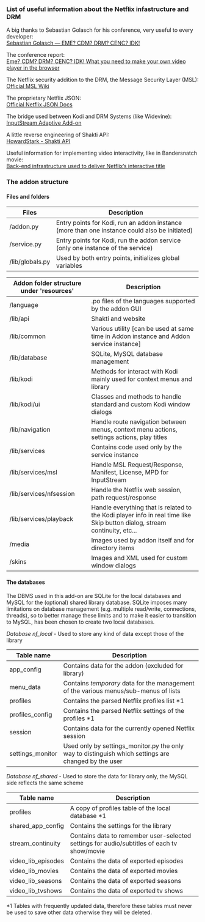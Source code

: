 ### List of useful information about the Netflix infastructure and DRM

A big thanks to Sebastian Golasch for his conference, very useful to every developer:<br/>
[Sebastian Golasch — EME? CDM? DRM? CENC? IDK!](https://www.youtube.com/watch?time_continue=2414&v=3Y3R_snaDDc&feature=emb_logo)

The conference report:<br/>
[Eme? CDM? DRM? CENC? IDK! What you need to make your own video player in the browser](https://sudonull.com/posts/3283-Eme-CDM-DRM-CENC-IDK-What-you-need-to-make-your-own-video-player-in-the-browser)

The Netflix security addition to the DRM, the Message Security Layer (MSL):<br/>
[Official MSL Wiki](https://github.com/Netflix/msl/wiki)

The proprietary Netflix JSON:<br/>
[Official Netflix JSON Docs](https://netflix.github.io/falcor/documentation/jsongraph.html)

The bridge used between Kodi and DRM Systems (like Widevine):<br/>
[InputStream Adaptive Add-on](https://github.com/peak3d/inputstream.adaptive/)

A little reverse engineering of Shakti API:<br/>
[HowardStark - Shakti API](https://github.com/HowardStark/shakti)

Useful information for implementing video interactivity, like in Bandersnatch movie:<br/>
[Back-end infrastructure used to deliver Netflix’s interactive title](https://engelsjk.com/posts/through-the-looking-glass-at-netflix/)

### The addon structure

#### Files and folders

| Files | Description  |
| ----------------- | --------------------------- |
| /addon.py         | Entry points for Kodi, run an addon instance (more than one instance could also be initiated) |
| /service.py       | Entry points for Kodi, run the addon service (only one instance of the service) |
| /lib/globals.py   | Used by both entry points, initializes global variables |

| Addon folder structure under 'resources' | Description  |
| ----------------- | --------------------------- |
| /language         | .po files of the languages supported by the addon GUI |
| /lib/api          | Shakti and website |
| /lib/common       | Various utility [can be used at same time in Addon instance and Addon service instance] |
| /lib/database         | SQLite, MySQL database management |
| /lib/kodi             | Methods for interact with Kodi mainly used for context menus and library |
| /lib/kodi/ui          | Classes and methods to handle standard and custom Kodi window dialogs |
| /lib/navigation       | Handle route navigation between menus, context menu actions, settings actions, play titles |
| /lib/services         | Contains code used only by the service instance |
| /lib/services/msl     | Handle MSL Request/Response, Manifest, License, MPD for InputStream |
| /lib/services/nfsession | Handle the Netflix web session, path request/response |
| /lib/services/playback  | Handle everything that is related to the Kodi player info in real time like Skip button dialog, stream continuity, etc... |
| /media            | Images used by addon itself and for directory items |
| /skins            | Images and XML used for custom window dialogs |

#### The databases

The DBMS used in this add-on are SQLite for the local databases and MySQL for the (optional) shared library database.
SQLite imposes many limitations on database management (e.g. multiple read/write, connections, threads), so to better manage these limits and to make it easier to transition to MySQL, has been chosen to create two local databases.

_Database nf_local_ - Used to store any kind of data except those of the library

| Table name        | Description                 |
| ----------------- | --------------------------- |
| app_config        | Contains data for the addon (excluded for library) |
| menu_data         | Contains _temporary_ data for the management of the various menus/sub-menus of lists |
| profiles          | Contains the parsed Netflix profiles list *1 |
| profiles_config   | Contains the parsed Netflix settings of the profiles *1 |
| session           | Contains data for the currently opened Netflix session |
| settings_monitor  | Used only by settings_monitor.py the only way to distinguish which settings are changed by the user |

_Database nf_shared_ - Used to store the data for library only, the MySQL side reflects the same scheme

| Table name         | Description                 |
| ------------------ | --------------------------- |
| profiles           | A copy of profiles table of the local database *1 |
| shared_app_config  | Contains the settings for the library |
| stream_continuity  | Contains data to remember user-selected settings for audio/subtitles of each tv show/movie |
| video_lib_episodes | Contains the data of exported episodes |
| video_lib_movies   | Contains the data of exported movies |
| video_lib_seasons  | Contains the data of exported seasons |
| video_lib_tvshows  | Contains the data of exported tv shows |

*1 Tables with frequently updated data, therefore these tables must never be used to save other data otherwise they will be deleted.

